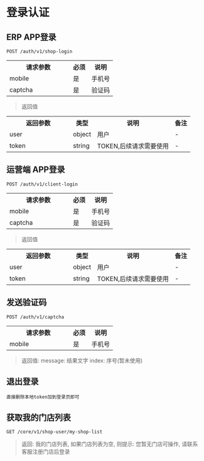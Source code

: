 # 登录认证

## ERP APP登录
`
POST /auth/v1/shop-login
`

<table>
    <tr>
        <th style="width:150px;">请求参数</th>
        <th>必须</th>
        <th>说明</th>
    </tr>
    <tr>
        <td>mobile</td>
        <td>是</td>
        <td>手机号</td>
    </tr>
    <tr>
        <td>captcha</td>
        <td>是</td>
        <td>验证码</td>
    </tr>
</table>

> 返回值

<table>
    <tr>
        <th style="width:150px;">返回参数</th>
        <th>类型</th>
        <th>说明</th>
        <th>备注</th>
    </tr>
    <tr>
        <td>user</td>
        <td>object</td>
        <td>用户</td>
        <td>-</td>
    </tr>
    <tr>
        <td>token</td>
        <td>string</td>
        <td>TOKEN,后续请求需要使用</td>
        <td>-</td>
    </tr>
</table>

## 运营端 APP登录
`
POST /auth/v1/client-login
`

<table>
    <tr>
        <th style="width:150px;">请求参数</th>
        <th>必须</th>
        <th>说明</th>
    </tr>
    <tr>
        <td>mobile</td>
        <td>是</td>
        <td>手机号</td>
    </tr>
    <tr>
        <td>captcha</td>
        <td>是</td>
        <td>验证码</td>
    </tr>
</table>

> 返回值

<table>
    <tr>
        <th style="width:150px;">返回参数</th>
        <th>类型</th>
        <th>说明</th>
        <th>备注</th>
    </tr>
    <tr>
        <td>user</td>
        <td>object</td>
        <td>用户</td>
        <td>-</td>
    </tr>
    <tr>
        <td>token</td>
        <td>string</td>
        <td>TOKEN,后续请求需要使用</td>
        <td>-</td>
    </tr>
</table>

## 发送验证码
`
POST /auth/v1/captcha
`

<table>
    <tr>
        <th style="width:150px;">请求参数</th>
        <th>必须</th>
        <th>说明</th>
    </tr>
    <tr>
        <td>mobile</td>
        <td>是</td>
        <td>手机号</td>
    </tr>
</table>

> 返回值: message: 结果文字 index: 序号(暂未使用)

## 退出登录

`直接删除本地token加到登录页即可`

## 获取我的门店列表

`
GET /core/v1/shop-user/my-shop-list
`

> 返回: 我的门店列表, 如果门店列表为空, 则提示: 您暂无门店可操作, 请联系客服注册门店后登录